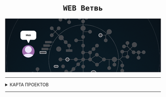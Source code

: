 <h1 align="center"><code> WEB Ветвь </code></h1>



![web branch](./web.gif)

---

<details>
<summary> КАРТА ПРОЕКТОВ </summary>

![map Holy_Graph](../Holy_Graph.png)

</details>

---

